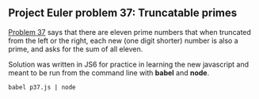 ## Project Euler problem 37: Truncatable primes
[Problem 37](https://projecteuler.net/problem=37) says that there are eleven prime numbers that when truncated from the left or the right, each new (one digit shorter) number is also a prime, and asks for the sum of all eleven.

Solution was written in JS6 for practice in learning the new javascript and meant to be run from the command line with **babel** and **node**.

    babel p37.js | node
